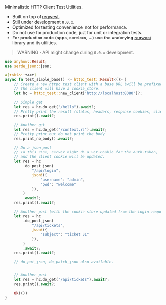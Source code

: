 
Minimalistic HTTP Client Test Utilities.

- Built on top of [reqwest](https://crates.io/crates/reqwest).
- Still under development `0.0.x`.
- Optimized for testing convenience, not for performance.
- Do not use for production code, just for unit or integration tests. 
- For production code (apps, services, ...) use the underlying [reqwest](https://crates.io/crates/reqwest) library and its utilities.


> WARNING - API might change during `0.0.x` development.

```rs
use anyhow::Result;
use serde_json::json;

#[tokio::test]
async fn test_simple_base() -> httpc_test::Result<()> {
	// Create a new httpc test client with a base URL (will be prefixed for all calls)
	// The client will have a cookie_store.
	let hc = httpc_test::new_client("http://localhost:8080")?;

	// Simple get
	let res = hc.do_get("/hello").await?;
	// Pretty print the result (status, headers, response cookies, client cookies, body)
	res.print().await?;

	// Another get
	let res = hc.do_get("/context.rs").await?;
	// Pretty print but do not print the body 
	res.print_no_body().await?;

	// Do a json post
	// In this case, server might do a Set-Cookie for the auth-token, 
	// and the client cookie will be updated.
	let res = hc
		.do_post_json(
			"/api/login",
			json!({
				"username": "admin",
				"pwd": "welcome"
			}),
		)
		.await?;
	res.print().await?;

	// Another post (with the cookie store updated from the login request above )
	let res = hc
		.do_post_json(
			"/api/tickets",
			json!({
				"subject": "ticket 01"
			}),
		)
		.await?;
	res.print().await?;

	// do_put_json, do_patch_json also available.


	// Another post
	let res = hc.do_get("/api/tickets").await?;
	res.print().await?;

	Ok(())
}
```
